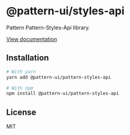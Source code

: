 # @pattern-ui/styles-api

Pattern Pattern-Styles-Api library.

[View documentation](https://pattern.icu/)

## Installation

```sh
# With yarn
yarn add @pattern-ui/pattern-styles-api

# With npm
npm install @pattern-ui/pattern-styles-api
```

## License

MIT

